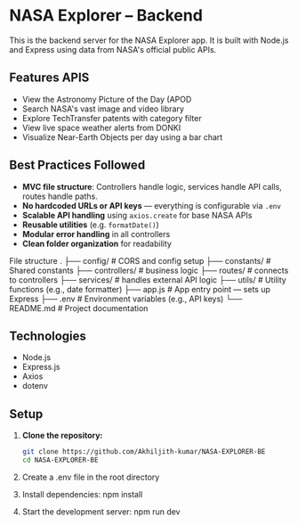 # NASA Explorer – Backend

This is the backend server for the NASA Explorer app. It is built with Node.js and Express using data from NASA's official public APIs.

## Features APIS

- View the Astronomy Picture of the Day (APOD
- Search NASA's vast image and video library
- Explore TechTransfer patents with category filter
- View live space weather alerts from DONKI
- Visualize Near-Earth Objects per day using a bar chart

##  Best Practices Followed

- **MVC file structure**: Controllers handle logic, services handle API calls, routes handle paths.
- **No hardcoded URLs or API keys** — everything is configurable via `.env`
- **Scalable API handling** using `axios.create` for base NASA APIs
- **Reusable utilities** (e.g. `formatDate()`)
- **Modular error handling** in all controllers
- **Clean folder organization** for readability 
  
File structure 
.
├── config/                # CORS and config setup
├── constants/             # Shared constants
├── controllers/           # business logic
├── routes/                # connects to controllers
├── services/              # handles external API logic
├── utils/                 # Utility functions (e.g., date formatter)
├── app.js                 # App entry point — sets up Express
├── .env                   # Environment variables (e.g., API keys)
└── README.md              # Project documentation


## Technologies

- Node.js
- Express.js
- Axios
- dotenv

## Setup

1. **Clone the repository:**

   ```bash
   git clone https://github.com/Akhiljith-kumar/NASA-EXPLORER-BE
   cd NASA-EXPLORER-BE
2. Create a .env file in the root directory
3. Install dependencies: npm install
4. Start the development server: npm run dev
